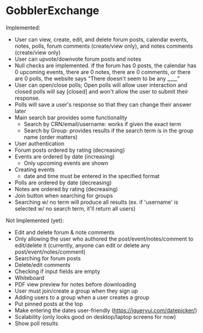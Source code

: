 # GobblerExchange

Implemented:
- User can view, create, edit, and delete forum posts, calendar events, notes, polls, forum comments (create/view only), and notes comments (create/view only)
- User can upvote/downvote forum posts and notes
- Null checks are implemented. If the forum has 0 posts, the calendar has 0 upcoming events, there are 0 notes, there are 0 comments, or there are 0 polls, the website says "There doesn't seem to be any ____"
- User can open/close polls; Open polls will allow user interaction and closed polls will say [closed] and won't allow the user to submit their response.
- Polls will save a user's response so that they can change their answer later
- Main search bar provides some functionality
    - Search by CRN/email/username: works if given the exact term
    - Search by Group: provides results if the search term is in the group name (order matters)
- User authentication
- Forum posts ordered by rating (decreasing)
- Events are ordered by date (increasing) 
    - Only upcoming events are shown
- Creating events
    - date and time must be entered in the specified format
- Polls are ordered by date (decreasing)
- Notes are ordered by rating (decreasing)
- Join button when searching for groups
- Searching w/ no term will produce all results (ex. if 'username' is selected w/ no search term, it'll return all users)

Not Implemented (yet):
- Edit and delete forum & note comments
- Only allowing the user who authored the post/event/notes/comment to edit/delete it (currently, anyone can edit or delete any post/event/notes/comment)
- Searching for forum posts
- Delete/edit comments
- Checking if input fields are empty
- Whiteboard
- PDF view preview for notes before downloading
- User must join/create a group when they sign up
- Adding users to a group when a user creates a group
- Put pinned posts at the top
- Make entering the dates user-friendly (https://jqueryui.com/datepicker/)
- Scalability (only looks good on desktop/laptop screens for now)
- Show poll results
